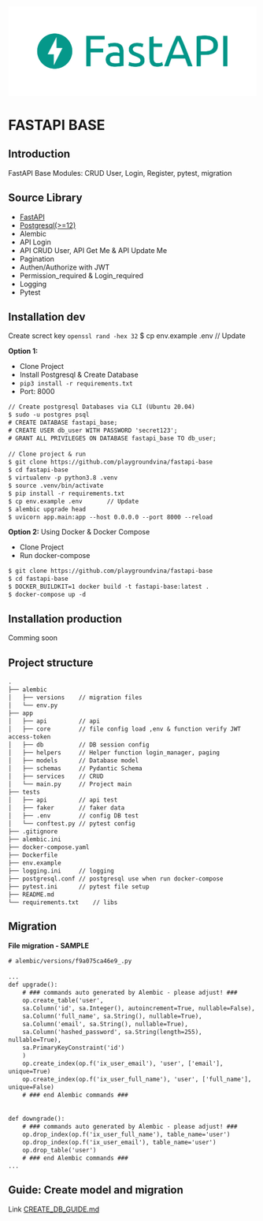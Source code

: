 ![alt text](logo-teal.png "FastAPI")

# FASTAPI BASE

## Introduction
FastAPI Base
Modules: CRUD User, Login, Register, pytest, migration

## Source Library
- [FastAPI](https://fastapi.tiangolo.com/)
- [Postgresql(>=12)](https://www.postgresql.org/)
- Alembic
- API Login
- API CRUD User, API Get Me & API Update Me
- Pagination
- Authen/Authorize with JWT
- Permission_required & Login_required
- Logging
- Pytest

## Installation dev
Create screct key
`openssl rand -hex 32`
$ cp env.example .env       // Update

**Option 1:**
- Clone Project
- Install Postgresql & Create Database
- `pip3 install -r requirements.txt`
- Port: 8000
```
// Create postgresql Databases via CLI (Ubuntu 20.04)
$ sudo -u postgres psql
# CREATE DATABASE fastapi_base;
# CREATE USER db_user WITH PASSWORD 'secret123';
# GRANT ALL PRIVILEGES ON DATABASE fastapi_base TO db_user;

// Clone project & run
$ git clone https://github.com/playgroundvina/fastapi-base
$ cd fastapi-base
$ virtualenv -p python3.8 .venv
$ source .venv/bin/activate
$ pip install -r requirements.txt
$ cp env.example .env       // Update
$ alembic upgrade head
$ uvicorn app.main:app --host 0.0.0.0 --port 8000 --reload
```
**Option 2:** Using Docker & Docker Compose
- Clone Project
- Run docker-compose
```
$ git clone https://github.com/playgroundvina/fastapi-base
$ cd fastapi-base
$ DOCKER_BUILDKIT=1 docker build -t fastapi-base:latest .
$ docker-compose up -d
```


## Installation production
Comming soon

## Project structure
```
.  
├── alembic  
│   ├── versions    // migration files
│   └── env.py  
├── app  
│   ├── api         // api
│   ├── core        // file config load ,env & function verify JWT access-token  
│   ├── db          // DB session config
│   ├── helpers     // Helper function login_manager, paging  
│   ├── models      // Database model
│   ├── schemas     // Pydantic Schema  
│   ├── services    // CRUD 
│   └── main.py     // Project main
├── tests  
│   ├── api         // api test
│   ├── faker       // faker data
│   ├── .env        // config DB test  
│   └── conftest.py // pytest config 
├── .gitignore  
├── alembic.ini  
├── docker-compose.yaml  
├── Dockerfile  
├── env.example  
├── logging.ini     // logging  
├── postgresql.conf // postgresql use when run docker-compose  
├── pytest.ini      // pytest file setup   
├── README.md  
└── requirements.txt    // libs
```

## Migration

**File migration - SAMPLE**
```
# alembic/versions/f9a075ca46e9_.py

...
def upgrade():
    # ### commands auto generated by Alembic - please adjust! ###
    op.create_table('user',
    sa.Column('id', sa.Integer(), autoincrement=True, nullable=False),
    sa.Column('full_name', sa.String(), nullable=True),
    sa.Column('email', sa.String(), nullable=True),
    sa.Column('hashed_password', sa.String(length=255), nullable=True),
    sa.PrimaryKeyConstraint('id')
    )
    op.create_index(op.f('ix_user_email'), 'user', ['email'], unique=True)
    op.create_index(op.f('ix_user_full_name'), 'user', ['full_name'], unique=False)
    # ### end Alembic commands ###


def downgrade():
    # ### commands auto generated by Alembic - please adjust! ###
    op.drop_index(op.f('ix_user_full_name'), table_name='user')
    op.drop_index(op.f('ix_user_email'), table_name='user')
    op.drop_table('user')
    # ### end Alembic commands ###
...
```

## Guide: Create model and migration
Link [CREATE_DB_GUIDE.md](./document/CREATE_DB_GUIDE.md)